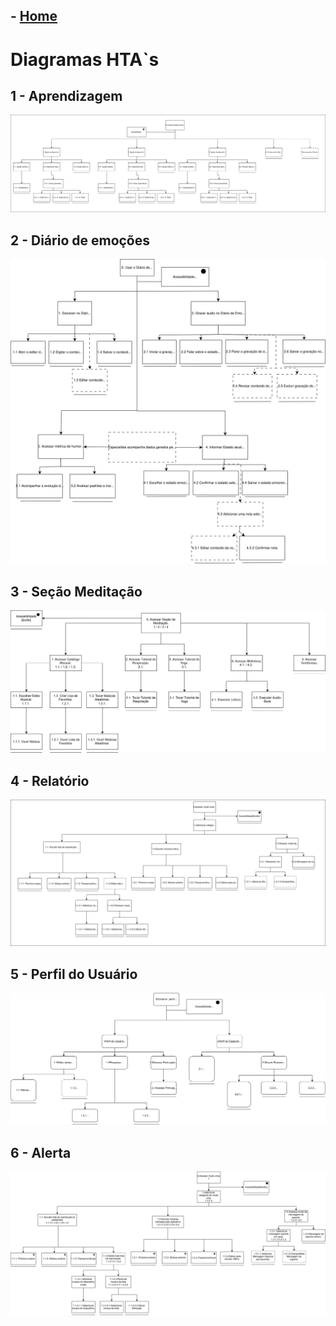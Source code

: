 ## - [Home](/README.md)
# Diagramas HTA`s
## 1 - Aprendizagem
<img src="./images/Aprendizado-HTA.drawio.svg">

## 2 - Diário de emoções
<img src="./images/HTA-MoLIC-Alejjandro-HTA_Diario.drawio.svg">

## 3 - Seção Meditação
<img src="./images/hta-maditação.drawio.svg">

## 4 - Relatório
<img src="./images/hta-modo-crise.drawio.svg">

## 5 - Perfil do Usuário
<img src="./images/hta-perfil.drawio.svg">

## 6 - Alerta
<img src="./images/hta modo crise.drawio.svg">

